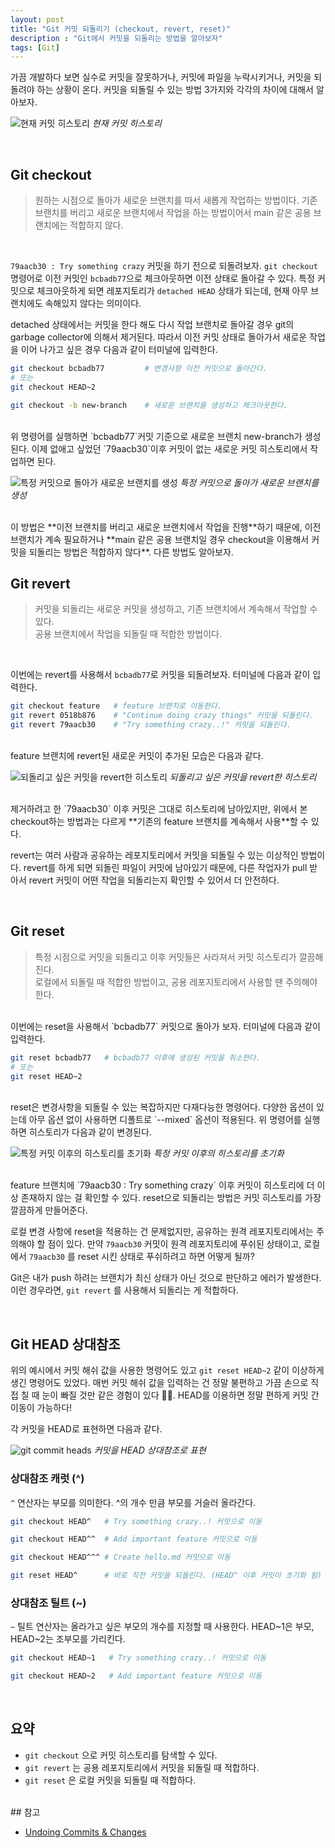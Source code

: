 ```yaml
---
layout: post
title: "Git 커밋 되돌리기 (checkout, revert, reset)"
description : "Git에서 커밋을 되돌리는 방법을 알아보자"
tags: [Git]
---
```


가끔 개발하다 보면 실수로 커밋을 잘못하거나, 커밋에 파일을 누락시키거나, 커밋을 되돌려야 하는 상황이 온다. 커밋을 되돌릴 수 있는 방법 3가지와 각각의 차이에 대해서 알아보자.

![현재 커밋 히스토리](https://user-images.githubusercontent.com/38097442/166206755-9cf6cc87-1ba4-4186-814f-f551cec547e3.png)
_현재 커밋 히스토리_

<br>

## Git checkout

> 원하는 시점으로 돌아가 새로운 브랜치를 따서 새롭게 작업하는 방법이다.
> 기존 브랜치를 버리고 새로운 브랜치에서 작업을 하는 방법이어서 main 같은 공용 브랜치에는 적합하지 않다.

<br>

`79aacb30 : Try something crazy` 커밋을 하기 전으로 되돌려보자. `git checkout` 명령어로 이전 커밋인 `bcbadb77`으로 체크아웃하면 이전 상태로 돌아갈 수 있다. 특정 커밋으로 체크아웃하게 되면 레포지토리가 `detached HEAD` 상태가 되는데, 현재 아무 브랜치에도 속해있지 않다는 의미이다.

detached 상태에서는 커밋을 한다 해도 다시 작업 브랜치로 돌아갈 경우 git의 garbage collector에 의해서 제거된다. 따라서 이전 커밋 상태로 돌아가서 새로운 작업을 이어 나가고 싶은 경우 다음과 같이 터미널에 입력한다.

```bash
git checkout bcbadb77         # 변경사항 이전 커밋으로 돌아간다.
# 또는
git checkout HEAD~2

git checkout -b new-branch    # 새로운 브랜치를 생성하고 체크아웃한다.
```
<br>
위 명령어를 실행하면 `bcbadb77`커밋 기준으로 새로운 브랜치 new-branch가 생성된다. 이제 없애고 싶었던 `79aacb30`이후 커밋이 없는 새로운 커밋 히스토리에서 작업하면 된다.

![특정 커밋으로 돌아가 새로운 브랜치를 생성](https://user-images.githubusercontent.com/38097442/166206769-da0aa542-2eac-45d6-ad2d-9790b5cdc4ec.png)
_특정 커밋으로 돌아가 새로운 브랜치를 생성_

<br>
이 방법은 **이전 브랜치를 버리고 새로운 브랜치에서 작업을 진행**하기 때문에, 이전 브랜치가 계속 필요하거나 **main 같은 공용 브랜치일 경우 checkout을 이용해서 커밋을 되돌리는 방법은 적합하지 않다**. 다른 방법도 알아보자.

<br>

## Git revert

> 커밋을 되돌리는 새로운 커밋을 생성하고, 기존 브랜치에서 계속해서 작업할 수 있다. <br>
공용 브랜치에서 작업을 되돌릴 때 적합한 방법이다.
> 

<br>

이번에는 revert를 사용해서  `bcbadb77`로 커밋을 되돌려보자. 터미널에 다음과 같이 입력한다.

```bash
git checkout feature   # feature 브랜치로 이동한다.
git revert 0518b876    # "Continue doing crazy things" 커밋을 되돌린다.
git revert 79aacb30    # "Try something crazy..!" 커밋을 되돌린다.
```
<br>
feature 브랜치에 revert된 새로운 커밋이 추가된 모습은 다음과 같다.

![되돌리고 싶은 커밋을 revert한 히스토리](https://user-images.githubusercontent.com/38097442/166206804-c20076e2-9750-48cd-be3a-a3772fdd1c8b.png)
_되돌리고 싶은 커밋을 revert한 히스토리_

<br>
제거하려고 한 `79aacb30` 이후 커밋은 그대로 히스토리에 남아있지만, 위에서 본 checkout하는 방법과는 다르게 **기존의 feature 브랜치를 계속해서 사용**할 수 있다.

revert는 여러 사람과 공유하는 레포지토리에서 커밋을 되돌릴 수 있는 이상적인 방법이다. revert를 하게 되면 되돌린 파일이 커밋에 남아있기 때문에, 다른 작업자가 pull 받아서 revert 커밋이 어떤 작업을 되돌리는지 확인할 수 있어서 더 안전하다.

<br>

## Git reset
> 특정 시점으로 커밋을 되돌리고 이후 커밋들은 사라져서 커밋 히스토리가 깔끔해진다. <br>
로컬에서 되돌릴 때 적합한 방법이고, 공용 레포지토리에서 사용할 땐 주의해야 한다.
> 

<br>
이번에는 reset을 사용해서 `bcbadb77` 커밋으로 돌아가 보자. 터미널에 다음과 같이 입력한다.

```bash
git reset bcbadb77   # bcbadb77 이후에 생성된 커밋을 취소한다.
# 또는
git reset HEAD~2  
```

<br>
reset은 변경사항을 되돌릴 수 있는 복잡하지만 다재다능한 명령어다. 다양한 옵션이 있는데 아무 옵션 없이 사용하면 디폴트로 `--mixed` 옵션이 적용된다. 위 명령어를 실행하면 히스토리가 다음과 같이 변경된다.

![특정 커밋 이후의 히스토리를 초기화](https://user-images.githubusercontent.com/38097442/166964478-d57b743a-10d4-4362-9d1c-05a3b6d5b061.png)
_특정 커밋 이후의 히스토리를 초기화_

<br>
feature 브랜치에 `79aacb30 : Try something crazy` 이후 커밋이 히스토리에 더 이상 존재하지 않는 걸 확인할 수 있다. reset으로 되돌리는 방법은 커밋 히스토리를 가장 깔끔하게 만들어준다.

로컬 변경 사항에 reset을 적용하는 건 문제없지만, 공유하는 원격 레포지토리에서는 주의해야 할 점이 있다. 만약 `79aacb30` 커밋이 원격 레포지토리에 푸쉬된 상태이고, 로컬에서 `79aacb30` 를 reset 시킨 상태로 푸쉬하려고 하면 어떻게 될까?

Git은 내가 push 하려는 브랜치가 최신 상태가 아닌 것으로 판단하고 에러가 발생한다. 이런 경우라면, `git revert` 를 사용해서 되돌리는 게 적합하다.


<br>

## Git HEAD 상대참조

위의 예시에서 커밋 해쉬 값을 사용한 명령어도 있고 `git reset HEAD~2` 같이 이상하게 생긴 명령어도 있었다. 매번 커밋 해쉬 값을 입력하는 건 정말 불편하고 가끔 손으로 직접 칠 때 눈이 빠질 것만 같은 경험이 있다 😵‍💫.  HEAD를 이용하면 정말 편하게 커밋 간 이동이 가능하다! 

각 커밋을 HEAD로 표현하면 다음과 같다. 

![git commit heads](https://user-images.githubusercontent.com/38097442/166239881-f23a86c3-3593-41fa-99e4-5a615401553a.png)
_커밋을 HEAD 상대참조로 표현_


### 상대참조 캐럿 (^)

`^` 연산자는 부모를 의미한다.  ^의 개수 만큼 부모를 거슬러 올라간다. 

```bash
git checkout HEAD^   # Try something crazy..! 커밋으로 이동

git checkout HEAD^^  # Add important feature 커밋으로 이동

git checkout HEAD^^^ # Create hello.md 커밋으로 이동

git reset HEAD^      # 바로 직전 커밋을 되돌린다. (HEAD^ 이후 커밋이 초기화 됨)
```

### 상대참조 틸트 (~)

`~` 틸트 연산자는 올라가고 싶은 부모의 개수를 지정할 때 사용한다. 
HEAD~1은 부모, HEAD~2는 조부모를 가리킨다.

```bash
git checkout HEAD~1   # Try something crazy..! 커밋으로 이동

git checkout HEAD~2   # Add important feature 커밋으로 이동
```

<br>

## 요약
- `git checkout` 으로 커밋 히스토리를 탐색할 수 있다.
- `git revert` 는 공용 레포지토리에서 커밋을 되돌릴 때 적합하다.
- `git reset` 은 로컬 커밋을 되돌릴 때 적합하다.

<br>
## 참고

- [Undoing Commits & Changes](https://www.atlassian.com/git/tutorials/undoing-changes)